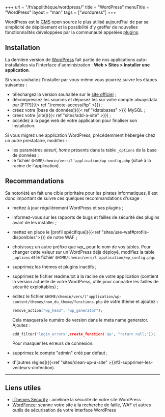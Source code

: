 +++
url = "/fr/applithèque/wordpress/"
title = "WordPress"
menuTitle = "WordPress"
layout = "man"
tags = ["wordpress"]
+++

WordPress est le [CMS](http://fr.wikipedia.org/wiki/Syst%C3%A8me_de_gestion_de_contenu) open source le plus utilisé aujourd'hui de par sa simplicité de déploiement et la possibilité d'y greffer de nouvelles fonctionnalités développées par la communauté appelées [plugins](http://wordpress.org/plugins/).

## Installation

La dernière version de [WordPress](https://fr.wordpress.org/) fait partie de nos applications auto-installables via l'interface d'administration : **Web > Sites > Installer une application**.

Si vous souhaitez l'installer par vous-même vous pourrez suivre les étapes suivantes :

- téléchargez la version souhaitée sur le [site officiel](https://fr.wordpress.org/download/) ;
- décompressez les sources et déposez les sur votre compte alwaysdata par [FTP]({{< ref "/remote-access/ftp" >}}) ;
- créez votre [base de données]({{< ref "/databases" >}}) MySQL ;
- créez votre [site]({{< ref "sites/add-a-site" >}}) ;
- accédez à la page web de votre application pour finaliser son installation.

Si vous migrez une application WordPress, précédemment hébergée chez un autre prestataire, modifiez :

- les paramètres _siteurl_, _home_ présents dans la table `_options` de la base de données ;
- le fichier `$HOME/chemin/vers/l'application/wp-config.php` (situé à la racine de l'application).

## Recommandations

Sa notoriété en fait une cible prioritaire pour les pirates informatiques, il est donc important de suivre ces quelques recommandations d'usage :

- mettez à jour régulièrement WordPress et ses plugins ;
- informez-vous sur les rapports de bugs et failles de sécurité des plugins avant de les installer ;
- mettez en place le [profil spécifique]({{<ref "sites/use-waf#profils-disponibles">}}) de notre WAF ;
- choisissez un autre préfixe que _wp__ pour le nom de vos tables. Pour changer cette valeur sur un WordPress déjà déployé, modifiez la table `_options` et le fichier `$HOME/chemin/vers/l'application/wp_config.php`.
- supprimez les thèmes et plugins inactifs ;
- supprimez le fichier readme.txt à la racine de votre application (contient la version actuelle de votre WordPress, utile pour connaitre les failles de sécurité exploitables) ;
- éditez le fichier `$HOME/chemin/vers/l'application/wp-content/themes/nom_du_theme/functions.php` de votre thème et ajoutez :

    ```php
    remove_action("wp_head", "wp_generator");
    ```

    Cela masquera le numéro de version dans le meta name generator. Ajoutez :

    ```php
    add_filter('login_errors',create_function('$a', "return null;"));
    ```

    Pour masquer les erreurs de connexion.

- supprimez le compte "admin" créé par défaut ;
- d'[autres règles]({{<ref "sites/clean-up-a-site" >}}#3-supprimer-les-vecteurs-dinfection).

---
## Liens utiles

- [iThemes Security](http://wordpress.org/plugins/better-wp-security/) : améliore la sécurité de votre site WordPress
- [WordFence](https://wordpress.org/plugins/wordfence/): scanne votre site à la recherche de faille, WAF et autres outils de sécurisation de votre interface WordPress
